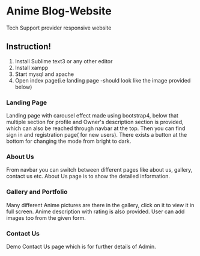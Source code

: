 # Anime Blog-Website
Tech Support provider responsive website 

## Instruction!

1. Install Sublime text3 or any other editor
2. Install xampp
3. Start mysql and apache
4. Open index page(i.e landing page -should look like the image provided below)

### Landing Page
Landing page with carousel effect made using bootstrap4, below that multiple section for profile and Owner's description section is provided, which can also be reached
through navbar at the top. Then you can find sign in and registration page( for new users). There exists a button at the bottom for changing the mode from
bright to dark. 

### About Us
From navbar you can switch between different pages like about us, gallery, contact us etc. About Us page is to show the detailed information.

### Gallery and Portfolio
Many different Anime pictures are there in the gallery, click on it to view it in full screen. Anime description with rating is also provided.
User can add images too from the given form.

### Contact Us
Demo Contact Us page which is for further details of Admin.

